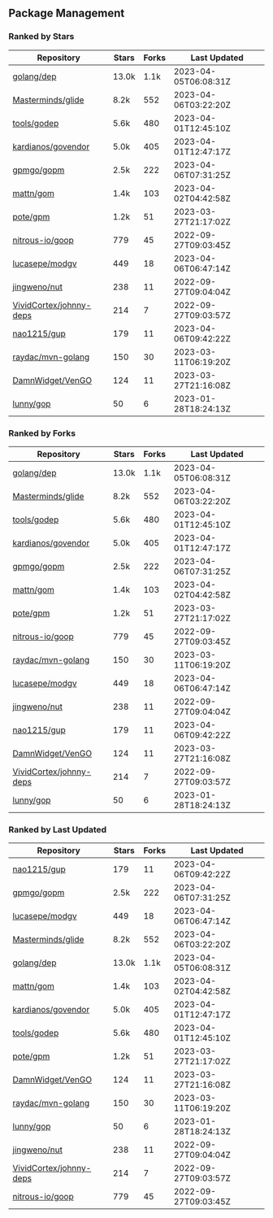 ## Package Management

### Ranked by Stars

| Repository | Stars | Forks | Last Updated |
|------------|-------|-------|--------------|
| [golang/dep](https://github.com/golang/dep) | 13.0k | 1.1k | 2023-04-05T06:08:31Z |
| [Masterminds/glide](https://github.com/Masterminds/glide) | 8.2k | 552 | 2023-04-06T03:22:20Z |
| [tools/godep](https://github.com/tools/godep) | 5.6k | 480 | 2023-04-01T12:45:10Z |
| [kardianos/govendor](https://github.com/kardianos/govendor) | 5.0k | 405 | 2023-04-01T12:47:17Z |
| [gpmgo/gopm](https://github.com/gpmgo/gopm) | 2.5k | 222 | 2023-04-06T07:31:25Z |
| [mattn/gom](https://github.com/mattn/gom) | 1.4k | 103 | 2023-04-02T04:42:58Z |
| [pote/gpm](https://github.com/pote/gpm) | 1.2k | 51 | 2023-03-27T21:17:02Z |
| [nitrous-io/goop](https://github.com/nitrous-io/goop) | 779 | 45 | 2022-09-27T09:03:45Z |
| [lucasepe/modgv](https://github.com/lucasepe/modgv) | 449 | 18 | 2023-04-06T06:47:14Z |
| [jingweno/nut](https://github.com/jingweno/nut) | 238 | 11 | 2022-09-27T09:04:04Z |
| [VividCortex/johnny-deps](https://github.com/VividCortex/johnny-deps) | 214 | 7 | 2022-09-27T09:03:57Z |
| [nao1215/gup](https://github.com/nao1215/gup) | 179 | 11 | 2023-04-06T09:42:22Z |
| [raydac/mvn-golang](https://github.com/raydac/mvn-golang) | 150 | 30 | 2023-03-11T06:19:20Z |
| [DamnWidget/VenGO](https://github.com/DamnWidget/VenGO) | 124 | 11 | 2023-03-27T21:16:08Z |
| [lunny/gop](https://github.com/lunny/gop) | 50 | 6 | 2023-01-28T18:24:13Z |

### Ranked by Forks

| Repository | Stars | Forks | Last Updated |
|------------|-------|-------|--------------|
| [golang/dep](https://github.com/golang/dep) | 13.0k | 1.1k | 2023-04-05T06:08:31Z |
| [Masterminds/glide](https://github.com/Masterminds/glide) | 8.2k | 552 | 2023-04-06T03:22:20Z |
| [tools/godep](https://github.com/tools/godep) | 5.6k | 480 | 2023-04-01T12:45:10Z |
| [kardianos/govendor](https://github.com/kardianos/govendor) | 5.0k | 405 | 2023-04-01T12:47:17Z |
| [gpmgo/gopm](https://github.com/gpmgo/gopm) | 2.5k | 222 | 2023-04-06T07:31:25Z |
| [mattn/gom](https://github.com/mattn/gom) | 1.4k | 103 | 2023-04-02T04:42:58Z |
| [pote/gpm](https://github.com/pote/gpm) | 1.2k | 51 | 2023-03-27T21:17:02Z |
| [nitrous-io/goop](https://github.com/nitrous-io/goop) | 779 | 45 | 2022-09-27T09:03:45Z |
| [raydac/mvn-golang](https://github.com/raydac/mvn-golang) | 150 | 30 | 2023-03-11T06:19:20Z |
| [lucasepe/modgv](https://github.com/lucasepe/modgv) | 449 | 18 | 2023-04-06T06:47:14Z |
| [jingweno/nut](https://github.com/jingweno/nut) | 238 | 11 | 2022-09-27T09:04:04Z |
| [nao1215/gup](https://github.com/nao1215/gup) | 179 | 11 | 2023-04-06T09:42:22Z |
| [DamnWidget/VenGO](https://github.com/DamnWidget/VenGO) | 124 | 11 | 2023-03-27T21:16:08Z |
| [VividCortex/johnny-deps](https://github.com/VividCortex/johnny-deps) | 214 | 7 | 2022-09-27T09:03:57Z |
| [lunny/gop](https://github.com/lunny/gop) | 50 | 6 | 2023-01-28T18:24:13Z |

### Ranked by Last Updated

| Repository | Stars | Forks | Last Updated |
|------------|-------|-------|--------------|
| [nao1215/gup](https://github.com/nao1215/gup) | 179 | 11 | 2023-04-06T09:42:22Z |
| [gpmgo/gopm](https://github.com/gpmgo/gopm) | 2.5k | 222 | 2023-04-06T07:31:25Z |
| [lucasepe/modgv](https://github.com/lucasepe/modgv) | 449 | 18 | 2023-04-06T06:47:14Z |
| [Masterminds/glide](https://github.com/Masterminds/glide) | 8.2k | 552 | 2023-04-06T03:22:20Z |
| [golang/dep](https://github.com/golang/dep) | 13.0k | 1.1k | 2023-04-05T06:08:31Z |
| [mattn/gom](https://github.com/mattn/gom) | 1.4k | 103 | 2023-04-02T04:42:58Z |
| [kardianos/govendor](https://github.com/kardianos/govendor) | 5.0k | 405 | 2023-04-01T12:47:17Z |
| [tools/godep](https://github.com/tools/godep) | 5.6k | 480 | 2023-04-01T12:45:10Z |
| [pote/gpm](https://github.com/pote/gpm) | 1.2k | 51 | 2023-03-27T21:17:02Z |
| [DamnWidget/VenGO](https://github.com/DamnWidget/VenGO) | 124 | 11 | 2023-03-27T21:16:08Z |
| [raydac/mvn-golang](https://github.com/raydac/mvn-golang) | 150 | 30 | 2023-03-11T06:19:20Z |
| [lunny/gop](https://github.com/lunny/gop) | 50 | 6 | 2023-01-28T18:24:13Z |
| [jingweno/nut](https://github.com/jingweno/nut) | 238 | 11 | 2022-09-27T09:04:04Z |
| [VividCortex/johnny-deps](https://github.com/VividCortex/johnny-deps) | 214 | 7 | 2022-09-27T09:03:57Z |
| [nitrous-io/goop](https://github.com/nitrous-io/goop) | 779 | 45 | 2022-09-27T09:03:45Z |

